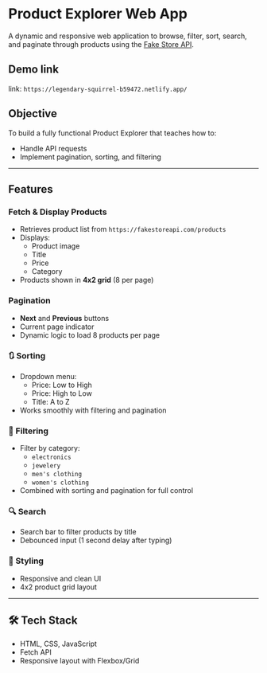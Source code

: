 # Product Explorer Web App

A dynamic and responsive web application to browse, filter, sort, search, and paginate through products using the [Fake Store API](https://fakestoreapi.com/products).

## Demo link
link: `https://legendary-squirrel-b59472.netlify.app/`

## Objective

To build a fully functional Product Explorer that teaches how to:
- Handle API requests
- Implement pagination, sorting, and filtering

---

##  Features

###  Fetch & Display Products
- Retrieves product list from `https://fakestoreapi.com/products`
- Displays:
  - Product image
  - Title
  - Price
  - Category
- Products shown in **4x2 grid** (8 per page)

###  Pagination
- **Next** and **Previous** buttons
- Current page indicator
- Dynamic logic to load 8 products per page

### 🔃 Sorting
- Dropdown menu:
  - Price: Low to High
  - Price: High to Low
  - Title: A to Z
- Works smoothly with filtering and pagination

### 🧰 Filtering
- Filter by category:
  - `electronics`
  - `jewelery`
  - `men's clothing`
  - `women's clothing`
- Combined with sorting and pagination for full control

### 🔍 Search 
- Search bar to filter products by title
- Debounced input (1 second delay after typing)

### 🎨 Styling
- Responsive and clean UI
- 4x2 product grid layout

---

## 🛠️ Tech Stack

- HTML, CSS, JavaScript
- Fetch API
- Responsive layout with Flexbox/Grid

